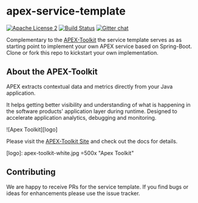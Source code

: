 apex-service-template
=====================
[![Apache License 2](https://img.shields.io/badge/license-ASF2-blue.svg)](https://www.apache.org/licenses/LICENSE-2.0.txt)
[![Build Status](https://travis-ci.org/verticle-io/apex-service-template.svg?branch=master)](https://travis-ci.org/verticle-io/apex-service-template)
[![Gitter chat](https://badges.gitter.im/gitterHQ/gitter.png)](https://gitter.im/verticle-io/apex)


Complementary to the [APEX-Toolkit](https://github.com/verticle-io/apex-toolkit) the service template serves as as starting point to implement your own APEX service based on Spring-Boot. Clone or fork this repo to kickstart your own implementation.



About the APEX-Toolkit
----------------------

APEX extracts contextual data and metrics directly from your Java application.

It helps getting better visibility and understanding of what is happening in the software products' application layer during runtime.
Designed to accelerate application analytics, debugging and monitoring.

![Apex Toolkit][logo]

Please visit the [APEX-Toolkit Site](http://verticle-io.github.io/apex-toolkit) and check out the docs for details.



[logo]: apex-toolkit-white.jpg  =500x "Apex Toolkit"

Contributing
------------
We are happy to receive PRs for the service template. If you find bugs or ideas for enhancements please use the issue tracker.



